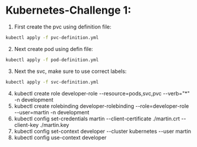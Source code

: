 # Kubernetes-Challenge 1:

1. First create the pvc using definition file:

```bash
kubectl apply -f pvc-definition.yml
```

2. Next create pod using defin file:

```bash
kubectl apply -f pod-definition.yml
```
3. Next the svc, make sure to use correct labels:

```bash
kubectl apply -f svc-definition.yml
```
4. kubectl create role developer-role --resource=pods,svc,pvc --verb="*" -n development
5. kubectl create rolebinding developer-rolebinding --role=developer-role --user=martin -n development
6. kubectl config set-credentials martin --client-certificate ./martin.crt --client-key ./martin.key
7. kubectl config set-context developer --cluster kubernetes --user martin
8. kubectl config use-context developer
